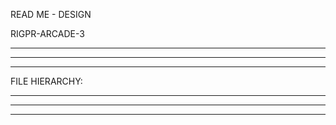 READ ME - DESIGN 

RIGPR-ARCADE-3

********************************************
********************************************
********************************************
FILE HIERARCHY:

	
	

********************************************
********************************************
********************************************


